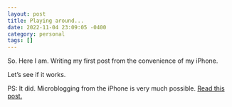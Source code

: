 ```yaml
---
layout: post
title: Playing around...
date: 2022-11-04 23:09:05 -0400
category: personal
tags: []
---
```


So. Here I am. Writing my first post from the convenience of my iPhone.

Let’s see if it works.

PS: It did. 
Microblogging from the iPhone is very much possible. [Read this post.](https://www.thecave.com/2017/04/21/how-i-post-to-my-jekyll-site-using-my-iphone/) 

